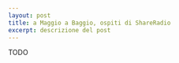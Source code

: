 ```yaml
---
layout: post
title: a Maggio a Baggio, ospiti di ShareRadio
excerpt: descrizione del post
---
```


TODO
